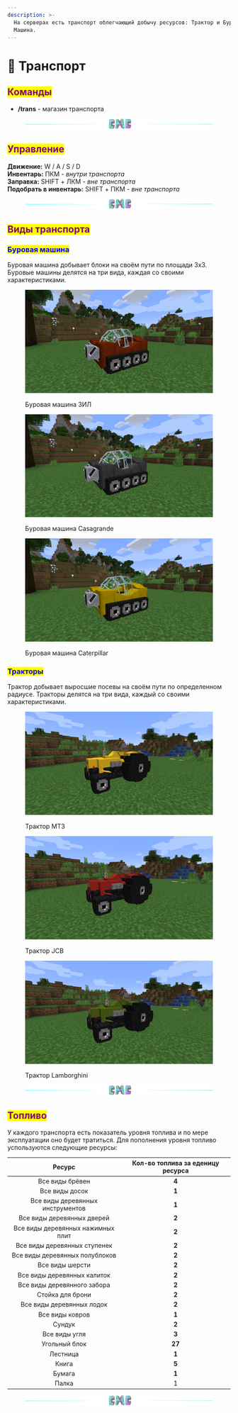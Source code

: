 ```yaml
---
description: >-
  На серверах есть транспорт облегчающий добычу ресурсов: Трактор и Буровая
  Машина.
---
```


# 🚜 Транспорт

## <mark style="color:purple;">Команды</mark>

* **/trans** - магазин транспорта

<figure><img src="../.gitbook/assets/gitlab_hr7.svg" alt=""><figcaption></figcaption></figure>

## <mark style="color:purple;">Управление</mark>

**Движение:** W / A / S / D\
**Инвентарь:** ПКМ - _внутри транспорта_\
**Заправка:** SHIFT + ЛКМ - _вне транспорта_\
**Подобрать в инвентарь:** SHIFT + ПКМ - _вне транспорта_

<figure><img src="../.gitbook/assets/gitlab_hr7.svg" alt=""><figcaption></figcaption></figure>

## <mark style="color:purple;">Виды транспорта</mark>

### <mark style="color:blue;">Буровая машина</mark>

Буровая машина добывает блоки на своём пути по площади 3x3. Буровые машины делятся на три вида, каждая со своими характеристиками.

<div>

<figure><img src="../.gitbook/assets/2023-12-13_01.37.40 (1).png" alt=""><figcaption><p>Буровая машина ЗИЛ</p></figcaption></figure>

 

<figure><img src="../.gitbook/assets/2023-12-13_01.37.51 (1).png" alt=""><figcaption><p>Буровая машина Casagrande</p></figcaption></figure>

 

<figure><img src="../.gitbook/assets/2023-12-13_01.37.58 (1).png" alt=""><figcaption><p>Буровая машина Caterpillar</p></figcaption></figure>

</div>

### <mark style="color:blue;">Тракторы</mark>

Трактор добывает выросшие посевы на своём пути по определенном радиусе. Тракторы делятся на три вида, каждый со своими характеристиками.

<div>

<figure><img src="../.gitbook/assets/2023-12-13_01.52.51.png" alt=""><figcaption><p>Трактор МТЗ</p></figcaption></figure>

 

<figure><img src="../.gitbook/assets/2023-12-13_01.52.59.png" alt=""><figcaption><p>Трактор JCB</p></figcaption></figure>

 

<figure><img src="../.gitbook/assets/2023-12-13_01.53.05.png" alt=""><figcaption><p>Трактор Lamborghini</p></figcaption></figure>

</div>

<figure><img src="../.gitbook/assets/gitlab_hr7.svg" alt=""><figcaption></figcaption></figure>

## <mark style="color:purple;">Топливо</mark>

У каждого транспорта есть показатель уровня топлива и по мере эксплуатации оно будет тратиться. Для пополнения уровня топливо успользуются следующие ресурсы:

&#x20;

|               Ресурс              | Кол-во топлива за еденицу ресурса |
| :-------------------------------: | :-------------------------------: |
|          Все виды брёвен          |               **4**               |
|           Все виды досок          |               **1**               |
|  Все виды деревянных инструментов |               **1**               |
|     Все виды деревянных дверей    |               **2**               |
| Все виды деревянных нажимных плит |               **2**               |
|    Все виды деревянных ступенек   |               **2**               |
|   Все виды деревянных полублоков  |               **2**               |
|          Все виды шерсти          |               **2**               |
|    Все виды деревянных калиток    |               **2**               |
|    Все виды деревянного забора    |               **2**               |
|          Стойка для брони         |               **2**               |
|     Все виды деревянных лодок     |               **2**               |
|          Все виды ковров          |               **1**               |
|               Сундук              |               **2**               |
|           Все виды угля           |               **3**               |
|           Угольный блок           |               **27**              |
|              Лестница             |               **1**               |
|               Книга               |               **5**               |
|               Бумага              |               **1**               |
|               Палка               |                 1                 |

<figure><img src="../.gitbook/assets/gitlab_hr7.svg" alt=""><figcaption></figcaption></figure>
